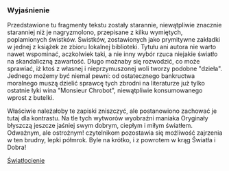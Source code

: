 ### Wyjaśnienie

Przedstawione tu fragmenty tekstu zostały starannie, niewątpliwie znacznie staranniej niż je nagryzmolono, przepisane z kilku wymiętych, poplamionych świstków. Świstków, zostawionych jako prymitywne zakładki w jednej z książek ze zbioru lokalnej biblioteki. Tytułu ani autora nie warto nawet wspominać, aczkolwiek taki, a nie inny wybór rzuca niejakie światło na skandaliczną zawartość. Długo możnaby się rozwodzić, co może sprawiać, iż ktoś z własnej i nieprzymuszonej woli tworzy podobne "dzieła". Jednego możemy być niemal pewni: od ostatecznego bankructwa moralnego muszą dzielić sprawcę tych zbrodni na literaturze już tylko ostatnie łyki wina "Monsieur Chrobot", niewątpliwie konsumowanego wprost z butelki. 

Właściwie należałoby te zapiski zniszczyć, ale postanowiono zachować je tutaj dla kontrastu. Na tle tych wytworów wyobraźni maniaka Oryginały błyszczą jeszcze jaśniej swym dobrym, ciepłym i miłym światłem. Odważnym, ale ostrożnym! czytelnikom pozostawia się możliwość zajrzenia w ten brudny, lepki półmrok. Byle na krótko, i z powrotem w krąg Światła i Dobra!



[Światłocienie](https://github.com/readyforfreddy/fanfikmik/blob/main/fanfik.md)
